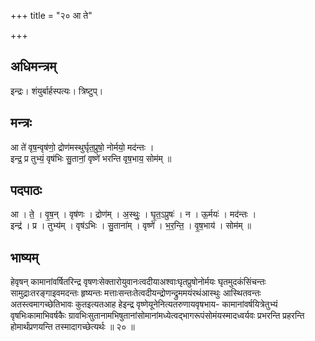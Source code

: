 +++
title = "२० आ ते"

+++
## अधिमन्त्रम्
इन्द्रः। शंयुर्बार्हस्पत्यः। त्रिष्टुप्।

## मन्त्रः
आ ते॑ वृष॒न्वृष॑णो॒ द्रोण॑मस्थुर्घृत॒प्रुषो॒ नोर्मयो॒ मद॑न्तः ।  
इन्द्र॒ प्र तुभ्यं॒ वृष॑भिः सु॒तानां॒ वृष्णे॑ भरन्ति वृष॒भाय॒ सोम॑म् ॥

## पदपाठः
आ । ते॒ । वृ॒ष॒न् । वृष॑णः । द्रोण॑म् । अ॒स्थुः॒ । घृ॒त॒ऽप्रुषः॑ । न । ऊ॒र्मयः॑ । मद॑न्तः ।  
इन्द्र॑ । प्र । तुभ्य॑म् । वृष॑ऽभिः । सु॒ताना॑म् । वृष्णे॑ । भ॒र॒न्ति॒ । वृ॒ष॒भाय॑ । सोम॑म् ॥

## भाष्यम्
हेवृषन् कामानांवर्षितरिन्द्र वृषणःसेक्तारोयुवानःत्वदीयाअश्वाःघृतप्रुषोनोर्मयः घृतमुदकंसिंचन्तः सामुद्राःतरङ्गाइवमदन्तः हृष्यन्तः मत्ताःसन्तःतेत्वदीयन्द्रोणन्द्रुममयंरथंआस्थुः आस्थितवन्तः अतस्त्वमागच्छेतिभावः कुतइत्यतआह हेइन्द्र वृष्णेयूनेनित्यतरुणायवृषभाय- कामानांवर्षयित्रेतुभ्यं वृषभिःकामाभिवर्षकैः ग्रावभिःसुतानामभिषुतानांसोमानांमध्येत्वद्भागरूपंसोमंयस्मादध्वर्यवः प्रभरन्ति प्रहरन्ति होमार्थंप्रणयन्ति तस्मादागच्छेत्यर्थः ॥ २० ॥